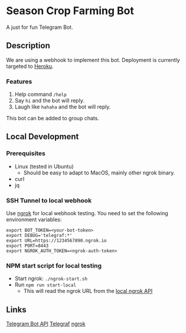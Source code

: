 # Season Crop Farming Bot

A just for fun Telegram Bot.

## Description

We are using a webhook to implement this bot. Deployment is currently targeted to [Heroku](https://heroku.com).

### Features

1. Help command `/help`
2. Say `hi` and the bot will reply.
3. Laugh like `hahaha` and the bot will reply.

This bot can be added to group chats.

## Local Development

### Prerequisites

* Linux (tested in Ubuntu)
    * Should be easy to adapt to MacOS, mainly other ngrok binary.
* curl
* jq

### SSH Tunnel to local webhook

Use [ngrok](https://ngrok.com) for local webhook testing. 
You need to set the following environment variables:

```
export BOT_TOKEN=<your-bot-token>
export DEBUG='telegraf:*'
export URL=https://1234567890.ngrok.io
export PORT=8443
export NGROK_AUTH_TOKEN=<ngrok-auth-token>
```

### NPM start script for local testing

* Start ngrok: `./ngrok-start.sh`
* Run `npm run start-local`
    * This will read the ngrok URL from the [local ngrok API](http://localhost:4040)

## Links

[Telegram Bot API](https://core.telegram.org/bots/api)
[Telegraf](https://github.com/telegraf)
[ngrok](https://ngrok.com)